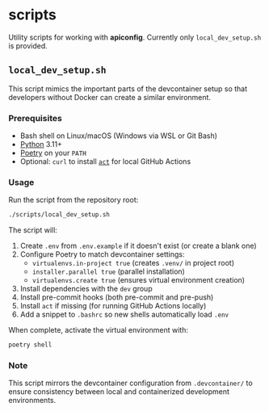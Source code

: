 # scripts

Utility scripts for working with **apiconfig**. Currently only `local_dev_setup.sh` is provided.

## `local_dev_setup.sh`

This script mimics the important parts of the devcontainer setup so that developers without Docker can create a similar environment.

### Prerequisites

- Bash shell on Linux/macOS (Windows via WSL or Git Bash)
- [Python](https://www.python.org/) 3.11+
- [Poetry](https://python-poetry.org/) on your `PATH`
- Optional: `curl` to install [`act`](https://github.com/nektos/act) for local GitHub Actions

### Usage

Run the script from the repository root:

```bash
./scripts/local_dev_setup.sh
```

The script will:

1. Create `.env` from `.env.example` if it doesn't exist (or create a blank one)
2. Configure Poetry to match devcontainer settings:
   - `virtualenvs.in-project true` (creates `.venv/` in project root)
   - `installer.parallel true` (parallel installation)
   - `virtualenvs.create true` (ensures virtual environment creation)
3. Install dependencies with the `dev` group
4. Install pre-commit hooks (both pre-commit and pre-push)
5. Install `act` if missing (for running GitHub Actions locally)
6. Add a snippet to `.bashrc` so new shells automatically load `.env`

When complete, activate the virtual environment with:

```bash
poetry shell
```

### Note

This script mirrors the devcontainer configuration from `.devcontainer/` to ensure consistency between local and containerized development environments.
